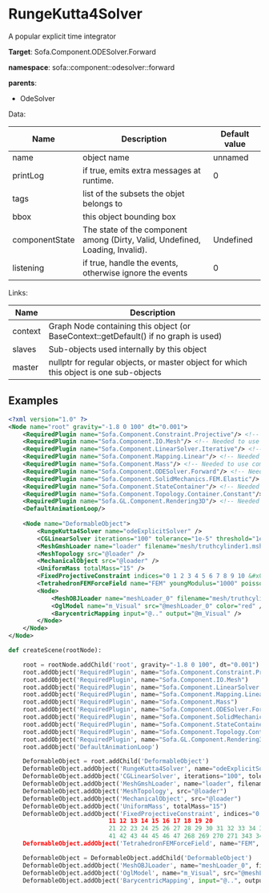 # RungeKutta4Solver

A popular explicit time integrator


__Target__: Sofa.Component.ODESolver.Forward

__namespace__: sofa::component::odesolver::forward

__parents__: 
- OdeSolver

Data: 

<table>
<thead>
    <tr>
        <th>Name</th>
        <th>Description</th>
        <th>Default value</th>
    </tr>
</thead>
<tbody>
	<tr>
		<td>name</td>
		<td>
object name
</td>
		<td>unnamed</td>
	</tr>
	<tr>
		<td>printLog</td>
		<td>
if true, emits extra messages at runtime.
</td>
		<td>0</td>
	</tr>
	<tr>
		<td>tags</td>
		<td>
list of the subsets the objet belongs to
</td>
		<td></td>
	</tr>
	<tr>
		<td>bbox</td>
		<td>
this object bounding box
</td>
		<td></td>
	</tr>
	<tr>
		<td>componentState</td>
		<td>
The state of the component among (Dirty, Valid, Undefined, Loading, Invalid).
</td>
		<td>Undefined</td>
	</tr>
	<tr>
		<td>listening</td>
		<td>
if true, handle the events, otherwise ignore the events
</td>
		<td>0</td>
	</tr>

</tbody>
</table>

Links: 

| Name | Description |
| ---- | ----------- |
|context|Graph Node containing this object (or BaseContext::getDefault() if no graph is used)|
|slaves|Sub-objects used internally by this object|
|master|nullptr for regular objects, or master object for which this object is one sub-objects|



## Examples

```xml
<?xml version="1.0" ?>
<Node name="root" gravity="-1.8 0 100" dt="0.001">
    <RequiredPlugin name="Sofa.Component.Constraint.Projective"/> <!-- Needed to use components [FixedProjectiveConstraint] -->
    <RequiredPlugin name="Sofa.Component.IO.Mesh"/> <!-- Needed to use components [MeshGmshLoader MeshOBJLoader] -->
    <RequiredPlugin name="Sofa.Component.LinearSolver.Iterative"/> <!-- Needed to use components [CGLinearSolver] -->
    <RequiredPlugin name="Sofa.Component.Mapping.Linear"/> <!-- Needed to use components [BarycentricMapping] -->
    <RequiredPlugin name="Sofa.Component.Mass"/> <!-- Needed to use components [UniformMass] -->
    <RequiredPlugin name="Sofa.Component.ODESolver.Forward"/> <!-- Needed to use components [RungeKutta4Solver] -->
    <RequiredPlugin name="Sofa.Component.SolidMechanics.FEM.Elastic"/> <!-- Needed to use components [TetrahedronFEMForceField] -->
    <RequiredPlugin name="Sofa.Component.StateContainer"/> <!-- Needed to use components [MechanicalObject] -->
    <RequiredPlugin name="Sofa.Component.Topology.Container.Constant"/> <!-- Needed to use components [MeshTopology] -->
    <RequiredPlugin name="Sofa.GL.Component.Rendering3D"/> <!-- Needed to use components [OglModel] -->
    <DefaultAnimationLoop/>
    
    <Node name="DeformableObject">
        <RungeKutta4Solver name="odeExplicitSolver" />
        <CGLinearSolver iterations="100" tolerance="1e-5" threshold="1e-5"/>
        <MeshGmshLoader name="loader" filename="mesh/truthcylinder1.msh" />
        <MeshTopology src="@loader" />
        <MechanicalObject src="@loader" />
        <UniformMass totalMass="15" />
        <FixedProjectiveConstraint indices="0 1 2 3 4 5 6 7 8 9 10 &#x0A;&#x09;&#x09;&#x09;&#x09;&#x09;&#x09;&#x09;11 12 13 14 15 16 17 18 19 20 &#x0A;&#x09;&#x09;&#x09;&#x09;&#x09;&#x09;&#x09;21 22 23 24 25 26 27 28 29 30 31 32 33 34 35 36 37 38 39 40 &#x0A;&#x09;&#x09;&#x09;&#x09;&#x09;&#x09;&#x09;41 42 43 44 45 46 47 268 269 270 271 343 345" />
        <TetrahedronFEMForceField name="FEM" youngModulus="1000" poissonRatio="0.45" method="large" />
        <Node>
            <MeshOBJLoader name="meshLoader_0" filename="mesh/truthcylinder1.obj" handleSeams="1" />
            <OglModel name="m_Visual" src="@meshLoader_0" color="red" />
            <BarycentricMapping input="@.." output="@m_Visual" />
        </Node>
    </Node>
</Node>
```
```python
def createScene(rootNode):

	root = rootNode.addChild('root', gravity="-1.8 0 100", dt="0.001")
	root.addObject('RequiredPlugin', name="Sofa.Component.Constraint.Projective")
	root.addObject('RequiredPlugin', name="Sofa.Component.IO.Mesh")
	root.addObject('RequiredPlugin', name="Sofa.Component.LinearSolver.Iterative")
	root.addObject('RequiredPlugin', name="Sofa.Component.Mapping.Linear")
	root.addObject('RequiredPlugin', name="Sofa.Component.Mass")
	root.addObject('RequiredPlugin', name="Sofa.Component.ODESolver.Forward")
	root.addObject('RequiredPlugin', name="Sofa.Component.SolidMechanics.FEM.Elastic")
	root.addObject('RequiredPlugin', name="Sofa.Component.StateContainer")
	root.addObject('RequiredPlugin', name="Sofa.Component.Topology.Container.Constant")
	root.addObject('RequiredPlugin', name="Sofa.GL.Component.Rendering3D")
	root.addObject('DefaultAnimationLoop')

	DeformableObject = root.addChild('DeformableObject')
	DeformableObject.addObject('RungeKutta4Solver', name="odeExplicitSolver")
	DeformableObject.addObject('CGLinearSolver', iterations="100", tolerance="1e-5", threshold="1e-5")
	DeformableObject.addObject('MeshGmshLoader', name="loader", filename="mesh/truthcylinder1.msh")
	DeformableObject.addObject('MeshTopology', src="@loader")
	DeformableObject.addObject('MechanicalObject', src="@loader")
	DeformableObject.addObject('UniformMass', totalMass="15")
	DeformableObject.addObject('FixedProjectiveConstraint', indices="0 1 2 3 4 5 6 7 8 9 10 
							11 12 13 14 15 16 17 18 19 20 
							21 22 23 24 25 26 27 28 29 30 31 32 33 34 35 36 37 38 39 40 
							41 42 43 44 45 46 47 268 269 270 271 343 345")
	DeformableObject.addObject('TetrahedronFEMForceField', name="FEM", youngModulus="1000", poissonRatio="0.45", method="large")

	DeformableObject = DeformableObject.addChild('DeformableObject')
	DeformableObject.addObject('MeshOBJLoader', name="meshLoader_0", filename="mesh/truthcylinder1.obj", handleSeams="1")
	DeformableObject.addObject('OglModel', name="m_Visual", src="@meshLoader_0", color="red")
	DeformableObject.addObject('BarycentricMapping', input="@..", output="@m_Visual")
```

